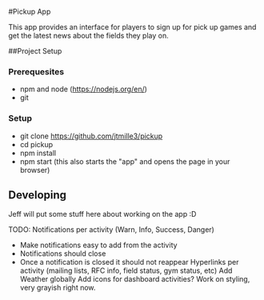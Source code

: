 #Pickup App

This app provides an interface for players to sign up for pick up games and get the latest news about the fields they play on.

##Project Setup

### Prerequesites
 * npm and node (https://nodejs.org/en/)
 * git

### Setup
 * git clone https://github.com/jtmille3/pickup
 * cd pickup
 * npm install
 * npm start (this also starts the "app" and opens the page in your browser)

## Developing

Jeff will put some stuff here about working on the app :D

TODO:
Notifications per activity (Warn, Info, Success, Danger)
 - Make notifications easy to add from the activity
 - Notifications should close
 - Once a notification is closed it should not reappear
Hyperlinks per activity (mailing lists, RFC info, field status, gym status, etc)
Add Weather globally
Add icons for dashboard activities?
Work on styling, very grayish right now.
